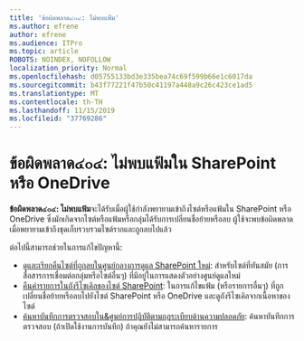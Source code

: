 ```yaml
---
title: 'ข้อผิดพลาด๔๐๔: ไม่พบแฟ้ม'
ms.author: efrene
author: efrene
ms.audience: ITPro
ms.topic: article
ROBOTS: NOINDEX, NOFOLLOW
localization_priority: Normal
ms.openlocfilehash: d05755133bd3e335bea74c69f599b66e1c6017da
ms.sourcegitcommit: b43f77221f47b50c41197a448a9c26c423ce1ad5
ms.translationtype: MT
ms.contentlocale: th-TH
ms.lasthandoff: 11/15/2019
ms.locfileid: "37769286"
---
```

# <a name="error-404-file-not-found-in-sharepoint-or-onedrive"></a>ข้อผิดพลาด๔๐๔: ไม่พบแฟ้มใน SharePoint หรือ OneDrive

**ข้อผิดพลาด๔๐๔: ไม่พบแฟ้ม**จะได้รับเมื่อผู้ใช้กำลังพยายามเข้าถึงไซต์หรือแฟ้มใน SharePoint หรือ OneDrive ซึ่งมักเกิดจากไซต์หรือแฟ้มหรือกลุ่มได้รับการเปลี่ยนชื่อย้ายหรือลบ
ผู้ใช้จะพบข้อผิดพลาดเมื่อพยายามเข้าถึงชุดเก็บรวบรวมไซต์รากและถูกลบไปแล้ว

ต่อไปนี้สามารถช่วยในการแก้ไขปัญหานี้:
- [ดูและเรียกคืนไซต์ที่ถูกลบในศูนย์กลางการดูแล SharePoint ใหม่](https://docs.microsoft.com/sharepoint/view-and-restore-deleted-sites-in-new-admin-center): สำหรับไซต์ที่ทันสมัย (การสื่อสารการเชื่อมต่อกลุ่มหรือไซต์อื่นๆ) ที่มีอยู่ในการแสดงตัวอย่างศูนย์ดูแลใหม่
- [คืนค่ารายการในถังรีไซเคิลของไซต์ SharePoint](https://support.office.com/article/Restore-items-in-the-Recycle-Bin-of-a-SharePoint-site-6df466b6-55f2-4898-8d6e-c0dff851a0be): ในการแก้ไขแฟ้ม (หรือรายการอื่นๆ) ที่ถูกเปลี่ยนชื่อย้ายหรือลบไปยังไซต์ SharePoint หรือ OneDrive และดูถังรีไซเคิลจากเนื้อหาของไซต์
- [ค้นหาบันทึกการตรวจสอบใน&amp;ศูนย์การปฏิบัติตามกฎระเบียบด้านความปลอดภัย](https://docs.microsoft.com/office365/securitycompliance/search-the-audit-log-in-security-and-compliance): ค้นหาบันทึกการตรวจสอบ (ถ้าเปิดใช้งานการบันทึก) ถ้าคุณยังไม่สามารถค้นหารายการ